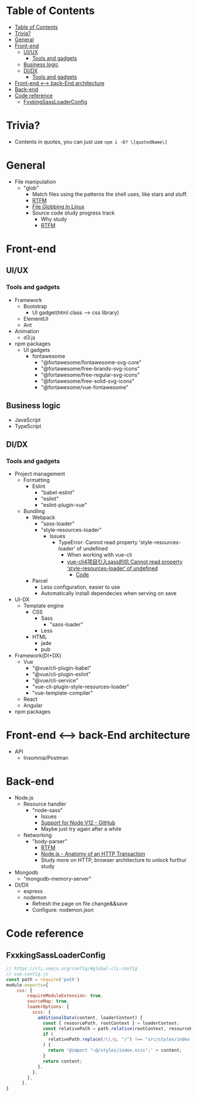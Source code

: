 # Table of Contents
- [Table of Contents](#table-of-contents)
- [Trivia?](#trivia)
- [General](#general)
- [Front-end](#front-end)
  - [UI/UX](#uiux)
    - [Tools and gadgets](#tools-and-gadgets)
  - [Business logic](#business-logic)
  - [DI/DX](#didx)
    - [Tools and gadgets](#tools-and-gadgets-1)
- [Front-end <--> back-End architecture](#front-end----back-end-architecture)
- [Back-end](#back-end)
- [Code reference](#code-reference)
  - [FxxkingSassLoaderConfig](#fxxkingsassloaderconfig)

# Trivia?
- Contents in quotes, you can just use `npm i -D? \[quotedName\]`


# General
- File manipulation
  - "glob"
    - Match files using the patterns the shell uses, like stars and stuff.
    - [RTFM](https://github.com/isaacs/node-glob)
    - [File Globbing In Linux](https://www.youtube.com/watch?v=hQyXuuBbCOo)
    - Source code study progress track
      - Why study
      - [RTFM](https://github.com/isaacs/node-glob)

# Front-end
## UI/UX
### Tools and gadgets
- Framework
  - Bootstrap
    - UI gadget(html class --> css library)
  - ElementUI
  - Ant
- Animation
  - d3.js
- npm packages
  - UI gadgets
    - fontawesome
      - "@fortawesome/fontawesome-svg-core"
      - "@fortawesome/free-brands-svg-icons"
      - "@fortawesome/free-regular-svg-icons"
      - "@fortawesome/free-solid-svg-icons"
      - "@fortawesome/vue-fontawesome"
## Business logic
- JavaScript
- TypeScript
## DI/DX
### Tools and gadgets
- Project management
  - Formatting
    - Eslint
      - "babel-eslint"
      - "eslint"
      - "eslint-plugin-vue"
  - Bundling
    - Webpack
      - "sass-loader"
      - "style-resources-loader"
        - Issues
          - TypeError: Cannot read property 'style-resources-loader' of undefined
            - When working with vue-cli
            - [vue-cli4项目引入sass的坑 Cannot read property ‘style-resources-loader‘ of undefined](https://blog.csdn.net/daxianghaoshuai/article/details/108375862)
              - [Code](#fxxkingsassloaderconfig)
    - Parcel
      - Less configuration, easier to use
      - Automatically install dependecies when serving on save
- UI-DX
  - Template engine
    - CSS
      - Sass
        - "sass-loader"
      - Less
    - HTML
      - jade
      - pub
- Framework(DI+DX)
  - Vue
    - "@vue/cli-plugin-babel"
    - "@vue/cli-plugin-eslint"
    - "@vue/cli-service"
    - "vue-cli-plugin-style-resources-loader"
    - "vue-template-compiler"
  - React
  - Angular
- npm packages
# Front-end <--> back-End architecture
- API
  - Insomnia/Postman
# Back-end
- Node.js
  - Resource handler
    - "node-sass"
      - Issues
      - [Support for Node V12 - GitHub](https://github.com/sass/node-sass/issues/2632)
      - Maybe just try again after a while
  - Networking
    - "body-parser"
      - [RTFM](https://github.com/expressjs/body-parser)
      - [Node.js - Anatomy of an HTTP Transaction](https://nodejs.org/en/docs/guides/anatomy-of-an-http-transaction/)
      - Study more on HTTP, browser architecture to unlock furthur study
- Mongodb
  - "mongodb-memory-server"
- DI/DX
  - express
  - nodemon
    - Refresh the page on file change&&save
    - Configure: nodemon.json



# Code reference
## FxxkingSassLoaderConfig
```javascript 
// https://cli.vuejs.org/config/#global-cli-config
// vue.config.js
const path = require('path')
module.exports={
    css: {
        requireModuleExtension: true,
        sourceMap: true,
        loaderOptions: {
          scss: {
            additionalData(content, loaderContext) {
              const { resourcePath, rootContext } = loaderContext;
              const relativePath = path.relative(rootContext, resourcePath);
              if (
                relativePath.replace(/\\/g, "/") !== "src/styles/index.scss"
              ) {
                return '@import "~@/styles/index.scss";' + content;
              }
              return content;
            },
          },
        },
      },
}
```